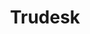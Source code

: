 ---
draft: false
title: Trudesk
content:
  id: trudesk
  name: Trudesk
  logo: /images/applications/customer-support/trudesk/logo.png
  website: https://trudesk.io/
  iframe_website: /website-iframe/applications/customer-support/trudesk
  dashboardImage: /images/applications/customer-support/trudesk/screenshot-1.png
  short_description: Trudesk is an open-source help desk/ticketing solution.
  description: Quickly resolve issues & task with an easy-to-use solution. Built with one goal in mind, to keep work loads organized and simple. This is the source for Trudesk Community Edition.
  features:
    - title: Interfaces for easy task-management
      description: Trudesk makes finding and updating task and issues a breeze – because it should never be hard to find what you’re looking for. From design to development, its straightforward layout is why. All the essential information is set front and center.
    - title: Real-time tickets & Updates
      description: Keep everyone up-to-date with everything they need. Real time updates through websockets. Organized through Teams, Groups, and Tags
    - title: Support Chat
      description: Live chat allows you to interact with visitors or customers one on one in real time. As customers chat with you, their inquiries appear in the same omni-channel inbox with tickets.
    - title: Security
      description: Customize permissions to your organization needs. You control what access your customers and agents have. You control what access your customers and agents have.
  screenshots:
    - /images/applications/customer-support/trudesk/screenshot-1.png
    - /images/applications/customer-support/trudesk/screenshot-2.png
---